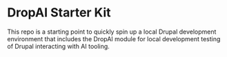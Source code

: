 # DropAI Starter Kit
This repo is a starting point to quickly spin up a local Drupal development environment that includes the DropAI module for local development testing of Drupal interacting with AI tooling.
